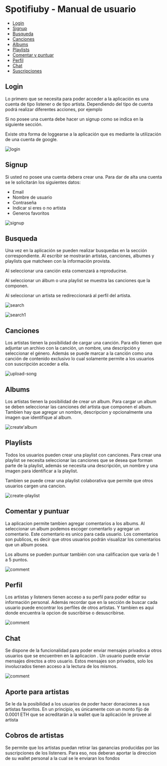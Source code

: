 # Spotifiuby - Manual de usuario

- [Login](#login)
- [Signup](#signup)
- [Busqueda](#search)
- [Canciones](#songs)
- [Albums](#album)
- [Playlists](#playlist)
- [Comentar y puntuar](#comment)
- [Perfil](#profile)
- [Chat](#chat)
- [Suscripciones](#suscripciones)

<a name="login"/>

## Login
Lo primero que se necesita para poder acceder a la aplicación es una cuenta de tipo listener o de tipo artista. Dependiendo del tipo de cuenta podrá realizar diferentes acciones, por ejemplo

Si no posee una cuenta debe hacer un signup como se indica en la siguiente sección.

Existe otra forma de loggearse a la aplicación que es mediante la utilización de una cuenta de google. 

![login](/imagenes/login.PNG)

<a name="signup"/>

## Signup

Si usted no posee una cuenta debera crear una. Para dar de alta una cuenta se le solicitarán los siguientes datos:
- Email
- Nombre de usuario
- Contraseña
- Indicar si eres o no artista
- Generos favoritos

![signup](/imagenes/signup.PNG)

<a name="search"/>

## Busqueda

Una vez en la aplicación se pueden realizar busquedas en la sección correspondiente. Al escribir se mostrarán artistas, canciones, albumes y playlists que matcheen con la información provista. 

Al seleccionar una canción esta comenzará a reproducirse.

Al seleccionar un álbum o una playlist se muestra las canciones que la componen.

Al seleccionar un artista se redireccionará al perfil del artista.

![search](/imagenes/search.PNG)

![search1](/imagenes/search1.PNG)

<a name="songs"/>

## Canciones

Los artistas tienen la posibilidad de cargar una canción. Para ello tienen que adjuntar un archivo con la canción, un nombre, una descripción y seleccionar el género. Además se puede marcar a la canción como una canción de contenido exclusivo lo cual solamente permite a los usuarios con suscripción acceder a ella.

![upload-song](/imagenes/upload-song.PNG)

<a name="album"/>

## Albums

Los artistas tienen la posibilidad de crear un album. Para cargar un album se deben seleccionar las canciones del artista que componen el album. Tambien hay que agregar un nombre, descripcion y opcionalmente una imagen que identifique al album. 

![create'album](/imagenes/create-album.PNG)

<a name="playlist"/>

## Playlists

Todos los usuarios pueden crear una playlist con canciones. Para crear una playlist se necesita seleccionar las canciones que se desea que forman parte de la playlist, además se necesita una descripción, un nombre y una imagen para identificar a la playlist.

Tambien se puede crear una playlist colaborativa que permite que otros usuarios cargen una cancion.

![create-playlist](/imagenes/create-playlist.PNG)

<a name="comment"/>

## Comentar y puntuar 

La aplicacion permite tambien agregar comentarios a los albums. Al seleccionar un album podemos escoger comentarlo y agregar un comentario. Este comentario es unico para cada usuario. Los comentarios son publicos, es decir que otros usuarios podrán visualizar los comentarios que un album posea.

Los albums se pueden puntuar también con una calificacion que varía de 1 a 5 puntos.

![comment](/imagenes/comment.PNG)

<a name="profile"/>

## Perfil

Los artistas y listeners tienen acceso a su perfil para poder editar su información personal. Además recordar que en la sección de buscar cada usuario puede encontrar los perfiles de otros artistas. Y tambien es aqui donde encuentra la opcion de suscribirse o desuscribirse.

![comment](/imagenes/subscribe.PNG)

<a name="chat"/>

## Chat

Se dispone de la funcionalidad para poder enviar mensajes privados a otros usuarios que se encuentren en la aplicacion . Un usuario puede enviar mensajes directos a otro usuario. Estos mensajes son privados, solo los involucrados tienen acceso a la lectura de los mismos.

![comment](/imagenes/chat.PNG)

<a name="suscripciones"/>

## Aporte para artistas
Se le da la posibilidad a los usuarios de poder hacer donaciones a sus artistas favoritos. En un principio, es únicamente con un monto fijo de 0.0001 ETH que se acreditarán a la wallet que la aplicación le provee al artista

## Cobros de artistas
Se permite que los artistas puedan retirar las ganancias producidas por las suscripciones de los listeners. Para eso, nos deberan aportar la direccion de su wallet personal a la cual se le enviaran los fondos
